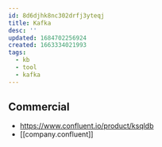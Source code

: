 ```yaml
---
id: 8d6djhk8nc302drfj3yteqj
title: Kafka
desc: ''
updated: 1684702256924
created: 1663334021993
tags:
  - kb
  - tool
  - kafka
---
```


## Commercial

* <https://www.confluent.io/product/ksqldb>
* [[company.confluent]]
